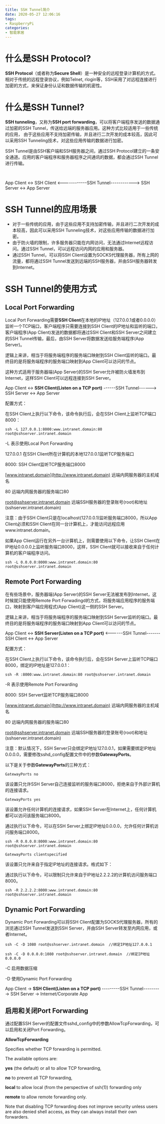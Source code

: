 ```yaml
---
title: SSH Tunnel简介
date: 2020-05-27 12:06:16
tags:
- RaspberryPi
categories:
- 智能家居
---
```


# 什么是SSH Protocol?

 

**SSH Protocol**（或者称为**Secure Shell**）是一种安全的远程登录计算机的方式。相对于传统的远程登录协议，例如Telnet, rlogin等，SSH采用了对远程连接进行加密的方式，来保证身份认证和数据传输的机密性。

 

# 什么是SSH Tunnel?



**SSH tunneling**，又称为**SSH port forwarding**，可以将客户端程序发送的数据通过加密的SSH Tunnel，传送给远端的服务器应用。这种方式比较适用于一些传统的应用， 由于这些应用不支持加密传输，并且进行二次开发的成本较高，因此可以采用SSH Tunneling技术，对这些应用传输的数据进行加密。

 

SSH Tunnel是由SSH客户端和SSH服务器之间，通过SSH Protocol建立的一条安全通道。应用的客户端程序和服务器程序之间通讯的数据，都会通过SSH Tunnel进行传输。

​                                               

App Client <-> SSH Client <------------SSH Tunnel------------> SSH Server <-> App Server

 



# SSH Tunnel的应用场景

 

- 对于一些传统的应用，由于这些应用不支持加密传输，并且进行二次开发的成本较高，因此可以采用SSH     Tunneling技术，对这些应用传输的数据进行加密。
- 由于防火墙的限制，许多服务器只能在内网访问，无法通过Internet远程访问。通过SSH Tunnel，可以远程访问内网的应用和服务器。
- 通过SSH Tunnel，可以将SSH Client设置为SOCKS代理服务器，所有上网的流量，都将通过SSH Tunnel发送到远端的SSH服务器，并由SSH服务器转发到Internet。

 

# SSH Tunnel的使用方式

 

## Local Port Forwarding

 

Local Port Forwarding需要**SSH Client**在本地的IP地址（127.0.0.1或者0.0.0.0）监听一个TCP端口，客户端程序只需要连接到SSH Client的IP地址和监听的端口，客户端程序(App Client)发送的数据都将通过SSH Client和SSH Server之间建立的SSH Tunnel传输，最后，由SSH Server将数据发送给服务端程序(App Server)。

 

逻辑上来讲，相当于将服务端程序的服务端口映射到SSH Client监听的端口。最终目的是将服务端程序的服务端口映射到App Client可以访问的节点。

 

这种方式适用于服务器端(App Server)的SSH Server允许被防火墙发布到Internet，这样SSH Client可以远程连接到SSH Server。

 

App Client <-> **SSH Client(Listen on a TCP port)** ------SSH Tunnel------> SSH Server <-> App Server

 

配置方式：

 

在SSH Client上执行以下命令，该命令执行后，会在SSH Client上监听TCP端口8000：

 

```ssh -L 127.0.0.1:8000:www.intranet.domain:80 root@sshserver.intranet.domain```

 

-L														表示使用Local Port Forwarding

127.0.0.1  										 在SSH Client所在计算机的本地127.0.0.1监听TCP服务端口

8000:      							 				SSH Client监听TCP服务端口8000

[www.intranet.domain](http://www.intranet.domain)  					远端内网服务器的主机域名

80        								 				远端内网服务器的服务端口80

root@sshserver.intranet.domain   远端SSH服务器的登录账号(root)和地址(sshserver.intranet.domain)

 

注意：由于SSH Client只是在localhost(127.0.0.1)监听服务端口8000，所以App Client必须和SSH Client在同一台计算机上，才能访问远程应用www.intranet.domain。

 

如果App Client运行在另外一台计算机上，则需要使用以下命令，让SSH Client在IP地址0.0.0.0上监听服务端口8000，这样，SSH Client就可以接收来自于任何计算机的客户端程序访问。

 

`ssh -L 0.0.0.0:8000:www.intranet.domain:80 root@sshserver.intranet.domain`

 

 

## Remote Port Forwarding

 

在有些场景中，服务器端(App Server)的SSH Server无法被发布到Internet，这时候就只能使用Remote Port Forwadingd的方式，将服务端应用程序的服务端口，映射到客户端应用程式(App Client)这一侧的SSH Server。

 

逻辑上来讲，相当于将服务端程序的服务端口映射到SSH Server监听的端口。最终目的是将服务端程序的服务端口映射到App Client可以访问的节点。



App Client <-> **SSH Server(Listen on a TCP port)** <------SSH Tunnel------- SSH Client <-> App Server

 

配置方式：

 

在SSH Client上执行以下命令，该命令执行后，会在SSH Server上监听TCP端口8000，绑定的IP地址是127.0.0.1：

 

`ssh -R :8000:www.intranet.domain:80 root@sshserver.intranet.domain`

 

-R         表示使用Remote Port Forwarding

8000:      SSH Servert监听TCP服务端口8000

[www.intranet.domain](http://www.intranet.domain)  远端内网服务器的主机域名

80         远端内网服务器的服务端口80

root@sshserver.intranet.domain  远端SSH服务器的登录账号(root)和地址(sshserver.intranet.domain)

 

注意：默认情况下，SSH Server只会绑定IP地址127.0.0.1，如果需要绑定IP地址0.0.0.0，需要修改sshd_config配置文件中的参数**GatewayPorts**。

 

以下是关于参数**GatewayPorts**的三种方式：

 

`GatewayPorts no`

 

该设置只允许SSH Server自己连接监听的服务端口8000，拒绝来自于外部计算机的连接请求。

 

`GatewayPorts yes`

 

该设置允许任何计算机的连接请求，如果SSH Server在Internet上，任何计算机都可以访问该服务端口8000。

 

通过执行以下命令，可以在SSH Server上绑定IP地址0.0.0.0，允许任何计算机访问服务端口8000。

 

`ssh -R 0.0.0.0:8000:www.intranet.domain:80 root@sshserver.intranet.domain`

 

`GatewayPorts clientspecified`

 

该设置只允许来自于指定IP地址的连接请求。格式如下：

 

通过执行以下命令，可以限制只允许来自于IP地址2.2.2.2的计算机访问服务端口8000。

 

`ssh -R 2.2.2.2:8000:www.intranet.domain:80 root@sshserver.intranet.domain`

 

 

## Dynamic Port Forwarding

 

Dynamic Port Forwarding可以将SSH Client配置为SOCKS代理服务器，所有的浏览通过SSH Tunnel发送到SSH Server，并由SSH Server转发至内网应用，或者Internet。

 

`ssh -C -D 1080 root@sshserver.intranet.domain  //绑定IP地址127.0.0.1`

 

`ssh -C -D 0.0.0.0:1080 root@sshserver.intranet.domain  //绑定IP地址0.0.0.0`

 

-C 启用数据压缩

-D 使用Dynamic Port Forwarding

 

App Client -> **SSH Client(Listen on a TCP port)** ---------SSH Tunnel---------> SSH Server -> Internet/Corporate App

 

 

## 启用和关闭Port Forwarding

 

通过配置SSH Server的配置文件sshd_config中的参数AllowTcpForwarding，可以启用和关闭Port Forwarding。

 

**AllowTcpForwarding**

 

Specifies whether TCP forwarding is permitted. 

 

The available options are:

 

**yes** (the default) or all to allow TCP forwarding, 

 

**no** to prevent all TCP forwarding, 

 

**local** to allow local (from the perspective of ssh(1)) forwarding only 

 

**remote** to allow remote forwarding only. 

 

Note that disabling TCP forwarding does not improve security unless users are also denied shell access, as they can always install their own forwarders.